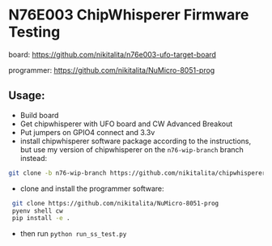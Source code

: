 # N76E003 ChipWhisperer Firmware Testing

board: https://github.com/nikitalita/n76e003-ufo-target-board

programmer: https://github.com/nikitalita/NuMicro-8051-prog

## Usage:
- Build board
- Get chipwhisperer with UFO board and CW Advanced Breakout
- Put jumpers on GPIO4 connect and 3.3v
- install chipwhisperer software package according to the instructions, but use my version of chipwhisperer on the `n76-wip-branch` branch instead:
```bash
git clone -b n76-wip-branch https://github.com/nikitalita/chipwhisperer
```
- clone and install the programmer software:
```bash
 git clone https://github.com/nikitalita/NuMicro-8051-prog
 pyenv shell cw
 pip install -e .
 ```
- then run `python run_ss_test.py`
